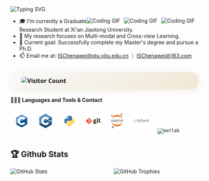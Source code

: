 ![Typing SVG](https://readme-typing-svg.herokuapp.com?color=%23B8A47E&bg=%23121212&center=true&vCenter=true&width=900&lines=Hi+there+👋,+I+am+Zhongwei+Chen.;🎉+Welcome+to+My+Github!;🤖+I'm+interested+in+Multi-modal+and+Cross-view+learning!;💬+Feel+free+to+ask+me+any+questions!)
<!-- 动图装饰（右上角） -->
<img src="https://media.giphy.com/media/v1.Y2lkPTc5MGI3NjExM3pmbjYwaHcxNXNhNGV5b3NlYnB1amh0N2c3eHAybWJxOXh1dDRyaSZlcD12MV9zdGlja2Vyc19zZWFyY2gmY3Q9cw/LMt9638dO8dftAjtco/giphy.gif" 
     alt="Coding GIF" align="right" width="100" />
<img 
src="https://media.giphy.com/media/v1.Y2lkPTc5MGI3NjExZWpocXkwZDVxZ3B3M3R1c29ocDNsNGN5bDlodGdmaWhlemUyMXpoaSZlcD12MV9zdGlja2Vyc19zZWFyY2gmY3Q9cw/UIORmzXnDn8wTGvnXP/giphy.gif" 
     alt="Coding GIF" align="right" width="100" />
 <img src="https://media.giphy.com/media/v1.Y2lkPTc5MGI3NjExdjl6cjdsNmlzZGZsMGs5cnU4ODQwcGpnb3oyenA3Zm15M3Z4ZHg0ZCZlcD12MV9zdGlja2Vyc19zZWFyY2gmY3Q9cw/qMA60yQ2fUkXzm7WD2/giphy.gif" 
     alt="Coding GIF" align="right" width="100" />

- 🎓 I’m currently a Graduate Research Student at Xi'an Jiaotong University.
- 🔬 My research focuses on Multi-modal and Cross-view Learning.
- 🎯 Current goal: Successfully complete my Master's degree and pursue a Ph.D.
- 📫 Email me at: ISChenawei@stu.xjtu.edu.cn ｜ ISChenawei@163.com

<!-- 👁️ Visitor Counter 小卡片（简洁金色版） -->
<div align="center" style="margin-top: 30px;">
  <div style="
    display: inline-block;
    background: linear-gradient(135deg, #F9F9F9, #F0E8D5);
    border-radius: 20px;
    padding: 12px 25px;
    box-shadow: 0 4px 16px rgba(184,164,126,0.2);
    font-size: 16px;
    font-weight: bold;
    color: #121212;
    font-family: 'Segoe UI', sans-serif;
    display: flex;
    align-items: center;
    gap: 12px;
  ">
    <img src="https://komarev.com/ghpvc/?username=ISChenawei&style=flat-square&color=B8A47E" 
         alt="Visitor Count"
         style="margin-left: 4px; border-radius: 6px; box-shadow: 0 2px 4px rgba(184,164,126,0.1);" />
  </div>
</div>
  


<h4>👨🏻‍💻 Languages and Tools & Contact</h4>

<p align="left" style="margin-top: 10px; margin-bottom: 20px;">
  <!-- 技术图标 -->
  <code><img height="40" style="margin: 10px;" src="https://raw.githubusercontent.com/github/explore/main/topics/c/c.png" alt="c"/></code>
  <code><img height="40" style="margin: 10px;" src="https://raw.githubusercontent.com/github/explore/main/topics/cpp/cpp.png" alt="cpp"/></code>
  <code><img height="40" style="margin: 10px;" src="https://raw.githubusercontent.com/github/explore/main/topics/python/python.png" alt="python"/></code>
  <code><img height="40" style="margin: 10px;" src="https://raw.githubusercontent.com/github/explore/main/topics/git/git.png" alt="git"/></code>
  <code><img height="40" style="margin: 10px;" src="https://raw.githubusercontent.com/github/explore/main/topics/jupyter-notebook/jupyter-notebook.png" alt="jupyter"/></code>
  <code><img height="40" style="margin: 10px;" src="https://raw.githubusercontent.com/github/explore/main/topics/pytorch/pytorch.png" alt="pytorch"/></code>
  <code><img height="40" style="margin: 10px;" src="https://upload.wikimedia.org/wikipedia/commons/2/21/Matlab_Logo.png" alt="matlab"/></code>
</p>

<h2>🏆 Github Stats</h2> 
<!-- 📊 左侧：GitHub 统计 -->
<a href="https://github.com/muskanrani/github-readme-stats">
  <img align="left" width="45%" 
       src="https://github-readme-stats.vercel.app/api?username=muskanrani&show_icons=true&hide_title=true&theme=shadow_blue&hide_border=true" 
       alt="GitHub Stats" />
</a>

<!-- 🏆 右侧：GitHub 奖杯卡片（行内展示） -->
<a href="https://github.com/ryo-ma/github-profile-trophy">
  <img align="right" width="45%" 
       src="https://github-profile-trophy.vercel.app/?username=ISChenawei&theme=onedark&no-frame=true&no-bg=true&row=1&column=3&margin-w=10&title=Commit,Stars,Repositories" 
       alt="GitHub Trophies" />
</a>

<br clear="both"/>





